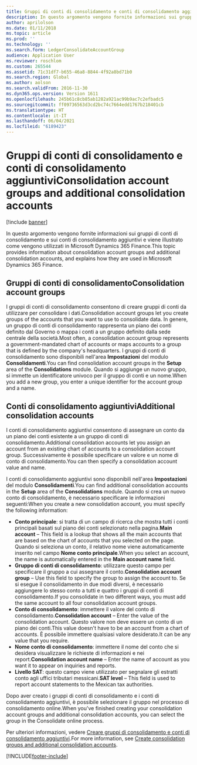 ```yaml
---
title: Gruppi di conti di consolidamento e conti di consolidamento aggiuntivi
description: In questo argomento vengono fornite informazioni sui gruppi di conti di consolidamento e sui conti di consolidamento aggiuntivi e viene illustrato come vengono utilizzati in Microsoft Dynamics 365 Finance.
author: aprilolson
ms.date: 01/11/2018
ms.topic: article
ms.prod: ''
ms.technology: ''
ms.search.form: LedgerConsolidateAccountGroup
audience: Application User
ms.reviewer: roschlom
ms.custom: 265544
ms.assetid: 71c31df7-b655-46a8-8844-4f92a8bd71b0
ms.search.region: Global
ms.author: aolson
ms.search.validFrom: 2016-11-30
ms.dyn365.ops.version: Version 1611
ms.openlocfilehash: 245b61c8cb85ab1282a921ac99b9ac7c2efbadc5
ms.sourcegitcommit: ff09736563d3cd2bc74c7664edd1767b218401cb
ms.translationtype: HT
ms.contentlocale: it-IT
ms.lasthandoff: 06/04/2021
ms.locfileid: "6189423"
---
```

# <a name="consolidation-account-groups-and-additional-consolidation-accounts"></a><span data-ttu-id="66f94-103">Gruppi di conti di consolidamento e conti di consolidamento aggiuntivi</span><span class="sxs-lookup"><span data-stu-id="66f94-103">Consolidation account groups and additional consolidation accounts</span></span>

[!include [banner](../includes/banner.md)]

<span data-ttu-id="66f94-104">In questo argomento vengono fornite informazioni sui gruppi di conti di consolidamento e sui conti di consolidamento aggiuntivi e viene illustrato come vengono utilizzati in Microsoft Dynamics 365 Finance.</span><span class="sxs-lookup"><span data-stu-id="66f94-104">This topic provides information about consolidation account groups and additional consolidation accounts, and explains how they are used in Microsoft Dynamics 365 Finance.</span></span>

## <a name="consolidation-account-groups"></a><span data-ttu-id="66f94-105">Gruppi di conti di consolidamento</span><span class="sxs-lookup"><span data-stu-id="66f94-105">Consolidation account groups</span></span>

<span data-ttu-id="66f94-106">I gruppi di conti di consolidamento consentono di creare gruppi di conti da utilizzare per consolidare i dati.</span><span class="sxs-lookup"><span data-stu-id="66f94-106">Consolidation account groups let you create groups of the accounts that you want to use to consolidate data.</span></span> <span data-ttu-id="66f94-107">In genere, un gruppo di conti di consolidamento rappresenta un piano dei conti definito dal Governo o mappa i conti a un gruppo definito dalla sede centrale della società.</span><span class="sxs-lookup"><span data-stu-id="66f94-107">Most often, a consolidation account group represents a government-mandated chart of accounts or maps accounts to a group that is defined by the company's headquarters.</span></span> <span data-ttu-id="66f94-108">I gruppi di conti di consolidamento sono disponibili nell'area **Impostazioni** del modulo **Consolidamenti**.</span><span class="sxs-lookup"><span data-stu-id="66f94-108">You can find consolidation account groups in the **Setup** area of the **Consolidations** module.</span></span> <span data-ttu-id="66f94-109">Quando si aggiunge un nuovo gruppo, si immette un identificatore univoco per il gruppo di conti e un nome.</span><span class="sxs-lookup"><span data-stu-id="66f94-109">When you add a new group, you enter a unique identifier for the account group and a name.</span></span>

## <a name="additional-consolidation-accounts"></a><span data-ttu-id="66f94-110">Conti di consolidamento aggiuntivi</span><span class="sxs-lookup"><span data-stu-id="66f94-110">Additional consolidation accounts</span></span>
<span data-ttu-id="66f94-111">I conti di consolidamento aggiuntivi consentono di assegnare un conto da un piano dei conti esistente a un gruppo di conti di consolidamento.</span><span class="sxs-lookup"><span data-stu-id="66f94-111">Additional consolidation accounts let you assign an account from an existing chart of accounts to a consolidation account group.</span></span> <span data-ttu-id="66f94-112">Successivamente è possibile specificare un valore e un nome di conto di consolidamento.</span><span class="sxs-lookup"><span data-stu-id="66f94-112">You can then specify a consolidation account value and name.</span></span> 

<span data-ttu-id="66f94-113">I conti di consolidamento aggiuntivi sono disponibili nell'area **Impostazioni** del modulo **Consolidamenti**.</span><span class="sxs-lookup"><span data-stu-id="66f94-113">You can find additional consolidation accounts in the **Setup** area of the **Consolidations** module.</span></span> <span data-ttu-id="66f94-114">Quando si crea un nuovo conto di consolidamento, è necessario specificare le informazioni seguenti:</span><span class="sxs-lookup"><span data-stu-id="66f94-114">When you create a new consolidation account, you must specify the following information:</span></span>

-   <span data-ttu-id="66f94-115">**Conto principale**: si tratta di un campo di ricerca che mostra tutti i conti principali basati sul piano dei conti selezionato nella pagina.</span><span class="sxs-lookup"><span data-stu-id="66f94-115">**Main account** – This field is a lookup that shows all the main accounts that are based on the chart of accounts that you selected on the page.</span></span> <span data-ttu-id="66f94-116">Quando si seleziona un conto, il relativo nome viene automaticamente inserito nel campo **Nome conto principale**.</span><span class="sxs-lookup"><span data-stu-id="66f94-116">When you select an account, the name is automatically entered in the **Main account name** field.</span></span>
-   <span data-ttu-id="66f94-117">**Gruppo di conti di consolidamento**: utilizzare questo campo per specificare il gruppo a cui assegnare il conto.</span><span class="sxs-lookup"><span data-stu-id="66f94-117">**Consolidation account group** – Use this field to specify the group to assign the account to.</span></span> <span data-ttu-id="66f94-118">Se si esegue il consolidamento in due modi diversi, è necessario aggiungere lo stesso conto a tutti e quattro i gruppi di conti di consolidamento.</span><span class="sxs-lookup"><span data-stu-id="66f94-118">If you consolidate in two different ways, you must add the same account to all four consolidation account groups.</span></span>
-   <span data-ttu-id="66f94-119">**Conto di consolidamento**: immettere il valore del conto di consolidamento.</span><span class="sxs-lookup"><span data-stu-id="66f94-119">**Consolidation account** – Enter the value of the consolidation account.</span></span> <span data-ttu-id="66f94-120">Questo valore non deve essere un conto di un piano dei conti.</span><span class="sxs-lookup"><span data-stu-id="66f94-120">This value doesn't have to be an account from a chart of accounts.</span></span> <span data-ttu-id="66f94-121">È possibile immettere qualsiasi valore desiderato.</span><span class="sxs-lookup"><span data-stu-id="66f94-121">It can be any value that you require.</span></span>
-   <span data-ttu-id="66f94-122">**Nome conto di consolidamento**: immettere il nome del conto che si desidera visualizzare le richieste di informazioni e nei report.</span><span class="sxs-lookup"><span data-stu-id="66f94-122">**Consolidation account name** – Enter the name of account as you want it to appear on inquiries and reports.</span></span>
-   <span data-ttu-id="66f94-123">**Livello SAT**: questo campo viene utilizzato per segnalare gli estratti conto agli uffici tributari messicani.</span><span class="sxs-lookup"><span data-stu-id="66f94-123">**SAT level** – This field is used to report account statements to the Mexican tax authorities.</span></span> 

<span data-ttu-id="66f94-124">Dopo aver creato i gruppi di conti di consolidamento e i conti di consolidamento aggiuntivi, è possibile selezionare il gruppo nel processo di consolidamento online.</span><span class="sxs-lookup"><span data-stu-id="66f94-124">When you've finished creating your consolidation account groups and additional consolidation accounts, you can select the group in the Consolidate online process.</span></span>


<span data-ttu-id="66f94-125">Per ulteriori informazioni, vedere [Creare gruppi di consolidamento e conti di consolidamento aggiuntivi](../general-ledger/tasks/create-consolidation-groups.md).</span><span class="sxs-lookup"><span data-stu-id="66f94-125">For more information, see [Create consolidation groups and additional consolidation accounts](../general-ledger/tasks/create-consolidation-groups.md).</span></span> 





[!INCLUDE[footer-include](../../includes/footer-banner.md)]